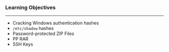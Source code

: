 
### Learning Objectives
-------------------
- Cracking Windows authentication hashes
- `/etc/shadow` hashes
- Password-protected ZIP Files
- PP RAR
- SSH Keys